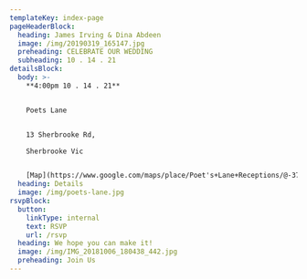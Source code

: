 ```yaml
---
templateKey: index-page
pageHeaderBlock:
  heading: James Irving & Dina Abdeen
  image: /img/20190319_165147.jpg
  preheading: CELEBRATE OUR WEDDING
  subheading: 10 . 14 . 21
detailsBlock:
  body: >-
    **4:00pm 10 . 14 . 21**


    Poets Lane


    13 Sherbrooke Rd, 

    Sherbrooke Vic


    [Map](https://www.google.com/maps/place/Poet's+Lane+Receptions/@-37.8800092,145.3603217,15z/data=!4m5!3m4!1s0x0:0xdc8f44558156ae5c!8m2!3d-37.8800092!4d145.3603217)
  heading: Details
  image: /img/poets-lane.jpg
rsvpBlock:
  button:
    linkType: internal
    text: RSVP
    url: /rsvp
  heading: We hope you can make it!
  image: /img/IMG_20181006_180438_442.jpg
  preheading: Join Us
---
```


